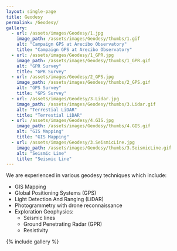 ```yaml
---
layout: single-page
title: Geodesy
permalink: /Geodesy/
gallery:
  - url: /assets/images/Geodesy/1.jpg
    image_path: /assets/images/Geodesy/thumbs/1.gif
    alt: "Campaign GPS at Arecibo Observatory"
    title: "Campaign GPS at Arecibo Observatory"
  - url: /assets/images/Geodesy/1_GPR.jpg
    image_path: /assets/images/Geodesy/thumbs/1_GPR.gif
    alt: "GPR Survey"
    title: "GPR Survey"
  - url: /assets/images/Geodesy/2_GPS.jpg
    image_path: /assets/images/Geodesy/thumbs/2_GPS.gif
    alt: "GPS Survey"
    title: "GPS Survey"
  - url: /assets/images/Geodesy/3.Lidar.jpg
    image_path: /assets/images/Geodesy/thumbs/3.Lidar.gif
    alt: "Terrestial LiDAR"
    title: "Terrestial LiDAR"
  - url: /assets/images/Geodesy/4.GIS.jpg
    image_path: /assets/images/Geodesy/thumbs/4.GIS.gif
    alt: "GIS Mapping"
    title: "GIS Mapping"
  - url: /assets/images/Geodesy/3.SeismicLine.jpg
    image_path: /assets/images/Geodesy/thumbs/3.SeismicLine.gif
    alt: "Seismic Line"
    title: "Seismic Line"
---
```

We are experienced in various geodesy techniques which include:
  * GIS Mapping
  * Global Positioning Systems (GPS)
  * Light Detection And Ranging (LiDAR)
  * Photogrammetry with drone reconnaissance
  * Exploration Geophysics: 
    * Seismic lines
    * Ground Penetrating Radar (GPR)
    * Resistivity

{% include gallery %}
